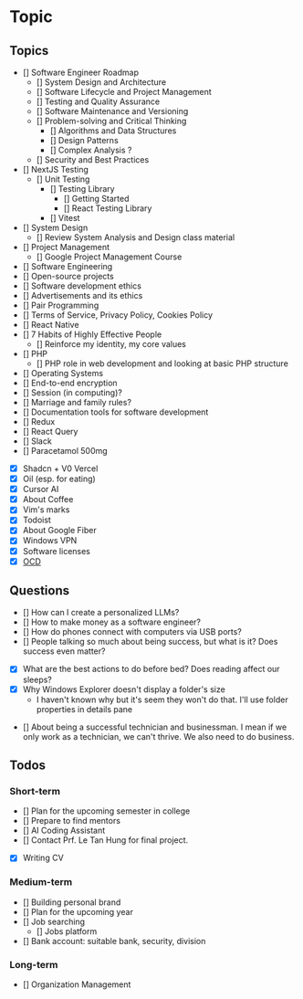 # Topic

## Topics

- [] Software Engineer Roadmap
  - [] System Design and Architecture
  - [] Software Lifecycle and Project Management
  - [] Testing and Quality Assurance
  - [] Software Maintenance and Versioning
  - [] Problem-solving and Critical Thinking
    - [] Algorithms and Data Structures
    - [] Design Patterns
    - [] Complex Analysis ?
  - [] Security and Best Practices
- [] NextJS Testing
  - [] Unit Testing
    - [] Testing Library
      - [] Getting Started
      - [] React Testing Library
    - [] Vitest
- [] System Design
  - [] Review System Analysis and Design class material
- [] Project Management
  - [] Google Project Management Course
- [] Software Engineering
- [] Open-source projects
- [] Software development ethics
- [] Advertisements and its ethics
- [] Pair Programming
- [] Terms of Service, Privacy Policy, Cookies Policy
- [] React Native
- [] 7 Habits of Highly Effective People
  - [] Reinforce my identity, my core values
- [] PHP
  - [] PHP role in web development and looking at basic PHP structure
- [] Operating Systems
- [] End-to-end encryption
- [] Session (in computing)?
- [] Marriage and family rules?
- [] Documentation tools for software development
- [] Redux
- [] React Query
- [] Slack
- [] Paracetamol 500mg
- [x] Shadcn + V0 Vercel
- [x] Oil (esp. for eating)
- [x] Cursor AI
- [x] About Coffee
- [x] Vim's marks
- [x] Todoist
- [x] About Google Fiber
- [x] Windows VPN
- [x] Software licenses
- [x] [OCD](<https://www.msdmanuals.com/home/mental-health-disorders/obsessive-compulsive-and-related-disorders/obsessive-compulsive-disorder-ocd?query=obsessive-compulsive%20disorder%20(ocd)#Symptoms_v11723132>)

## Questions

- [] How can I create a personalized LLMs?
- [] How to make money as a software engineer?
- [] How do phones connect with computers via USB ports?
- [] People talking so much about being success, but what is it? Does success even matter?
- [x] What are the best actions to do before bed? Does reading affect our sleeps?
- [x] Why Windows Explorer doesn't display a folder's size
  - I haven't known why but it's seem they won't do that. I'll use folder properties in details pane
- [] About being a successful technician and businessman. I mean if we only work as a technician, we can't thrive. We also need to do business.

## Todos

### Short-term

- [] Plan for the upcoming semester in college
- [] Prepare to find mentors
- [] AI Coding Assistant
- [] Contact Prf. Le Tan Hung for final project.
- [x] Writing CV

### Medium-term

- [] Building personal brand
- [] Plan for the upcoming year
- [] Job searching
  - [] Jobs platform
- [] Bank account: suitable bank, security, division

### Long-term
- [] Organization Management
